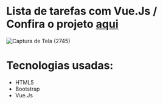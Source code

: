 # Lista de tarefas com Vue.Js / Confira o projeto <a href="https://todolist-vue-mu.vercel.app/">aqui</a>
![Captura de Tela (2745)](https://github.com/barbosagustav/todolist-vue/assets/123501971/f1506bf3-8bb9-40c1-8ec3-ef420756fcff)

# Tecnologias usadas:
- HTML5
- Bootstrap
- Vue.Js
